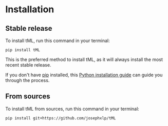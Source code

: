# Installation

## Stable release

To install tML, run this command in your terminal:

```
pip install tML
```

This is the preferred method to install tML, as it will always install the most recent stable release.

If you don't have [pip](https://pip.pypa.io) installed, this [Python installation guide](http://docs.python-guide.org/en/latest/starting/installation/) can guide you through the process.

## From sources

To install tML from sources, run this command in your terminal:

```
pip install git+https://github.com/josephxlp/tML
```
